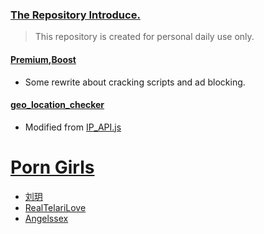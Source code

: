 ### [The Repository Introduce.](https://github.com/510004015/Quantumult_X)
> This repository is created for personal daily use only.
#### [Premium](https://github.com/510004015/Quantumult_X/tree/Remote/Premium),[Boost](https://github.com/510004015/Quantumult_X/raw/Remote/Boost.conf)
* Some rewrite about cracking scripts and ad blocking.
#### [geo_location_checker](https://github.com/510004015/Quantumult_X/raw/Remote/IP_API.js)
* Modified from [IP_API.js](https://raw.githubusercontent.com/KOP-XIAO/QuantumultX/master/Scripts/IP_API.js)
# [Porn Girls](https://cn.pornhub.com)
* [刘玥](https://cn.pornhub.com/pornstar/june-liu)
* [RealTelariLove](https://cn.pornhub.com/model/realtelarilove)
* [Angelssex](https://cn.pornhub.com/model/angelssex)
